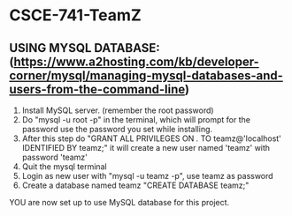 # CSCE-741-TeamZ



## USING MYSQL DATABASE:(https://www.a2hosting.com/kb/developer-corner/mysql/managing-mysql-databases-and-users-from-the-command-line)
1) Install MySQL server. (remember the root password)
2) Do "mysql -u root -p" in the terminal, which will prompt for the password
   use the password you set while installing.
3) After this step do "GRANT ALL PRIVILEGES ON *.* TO teamz@'localhost' IDENTIFIED BY teamz;"
   it will create a new user named 'teamz' with password 'teamz'
4) Quit the mysql terminal
5) Login as new user with "mysql -u teamz -p", use teamz as password
6) Create a database named teamz "CREATE DATABASE teamz;"

YOU are now set up to use MySQL database for this project.
